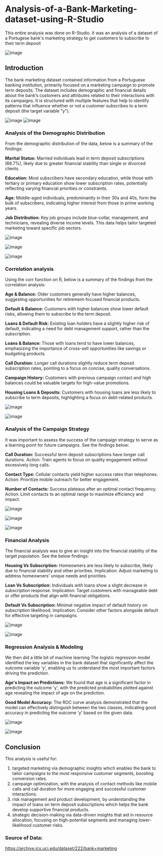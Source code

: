 # Analysis-of-a-Bank-Marketing-dataset-using-R-Studio
This entire analysis was done on R-Studio. It was an analysis of a dataset of a Portugese bank's marketing strategy to get customers to subscribe to their term deposit

![image](https://github.com/user-attachments/assets/34db5342-035c-4456-8db3-7d87db2791be)


## Introduction
The bank marketing dataset contained information from a Portuguese banking institution, primarily focused on a marketing campaign to promote term deposits.
The dataset includes demographic and financial details about the bank’s customers and attributes related to their interactions with its campaigns.
It is structured with multiple features that help to identify patterns that influence whether or not a customer subscribes to a term deposit (the target variable "y").

![image](https://github.com/user-attachments/assets/5cb12cd8-6a69-4d5d-a576-7d7b0fdc9f21)
![image](https://github.com/user-attachments/assets/5242e9af-4f7b-4890-9b2c-82e1ba06a717)

### Analysis of the Demographic Distribution
From the demographic distribution of the data, below is a summary of the findings:

**Marital Status:** Married individuals lead in term deposit subscriptions (66.7%), likely due to greater financial stability than single or divorced clients.

**Education:** Most subscribers have secondary education, while those with tertiary or primary education show lower subscription rates, potentially reflecting varying financial priorities or constraints.

**Age:** Middle-aged individuals, predominantly in their 30s and 40s, form the bulk of subscribers, indicating higher interest from those in prime working years.

**Job Distribution:** Key job groups include blue-collar, management, and technicians, revealing diverse income levels. This data helps tailor targeted marketing toward specific job sectors.

![image](https://github.com/user-attachments/assets/70263ead-ec56-4072-867e-5ee1e17e65f3)

![image](https://github.com/user-attachments/assets/6a0be5bf-6512-46a8-a180-49ccaa0bb3f0)

![image](https://github.com/user-attachments/assets/c5073c45-3e9a-4623-b92c-cf1b077d011d)

### Correlation analysis

Using the corr function on R, below is a summary of the findings from the correlation analysis:

**Age & Balance:** Older customers generally have higher balances, suggesting opportunities for retirement-focused financial products.

**Default & Balance:** Customers with higher balances show lower default risks, allowing them to subscribe to the term deposit.

**Loans & Default Risk:** Existing loan holders have a slightly higher risk of default, indicating a need for debt management support, rather than the subscription.

**Loans & Balance:** Those with loans tend to have lower balances, emphasizing the importance of cross-sell opportunities like savings or budgeting products.

**Call Duration:** Longer call durations slightly reduce term deposit subscription rates, pointing to a focus on concise, quality conversations.

**Campaign History:** Customers with previous campaign contact and high balances could be valuable targets for high-value promotions.

**Housing Loans & Deposits:** Customers with housing loans are less likely to subscribe to term deposits, highlighting a focus on debt-related products.

![image](https://github.com/user-attachments/assets/f4eea006-491b-4530-a451-ae8b847fc507)


![image](https://github.com/user-attachments/assets/f4dc7de1-18b2-47a8-9374-e562fc9e3713)

### Analysis of the Campaign Strategy

It was important to assess the success of the campaign strategy to serve as a learning point for future campaigns. See the findings below:

**Call Duration:** Successful term deposit subscriptions have longer call durations.
Action: Train agents to focus on quality engagement without excessively long calls.

**Contact Type:** Cellular contacts yield higher success rates than telephones.
Action: Prioritize mobile outreach for better engagement.

**Number of Contacts:** Success plateaus after an optimal contact frequency.
Action: Limit contacts to an optimal range to maximize efficiency and impact.

![image](https://github.com/user-attachments/assets/4d3dc8d5-84c5-4d34-b5d0-acb9ccf7e5f7)

![image](https://github.com/user-attachments/assets/8d6d6f31-7d86-4ca9-8593-9332d4f71fd3)

![image](https://github.com/user-attachments/assets/6e1ceab2-2a4d-4dab-8b27-61575af61f08)


### Financial Analysis
The financial analysis was to give an insight into the financial stability of the target population. See the below findings:

**Housing Vs Subscription:** Homeowners are less likely to subscribe, likely due to financial stability and other priorities.
Implication: Adjust marketing to address homeowners’ unique needs and priorities.

**Loan Vs Subscription:** Individuals with loans show a slight decrease in subscription response.
Implication: Target customers with manageable debt or offer products that align with financial obligations.

**Default Vs Subscription:** Minimal negative impact of default history on subscription likelihood.
Implication: Consider other factors alongside default for effective targeting in campaigns.

![image](https://github.com/user-attachments/assets/594aa844-cf5a-4476-ae61-16a8603195ab)

![image](https://github.com/user-attachments/assets/53e9ff43-2259-4a9d-b178-14b8de9ce6db)


### Regression Analysis & Modeling
We then did a little bit of machine learning
The logistic regression model identified the key variables in the bank dataset that significantly affect the outcome variable 'y', enabling us to understand the most important factors driving the prediction.

**Age's Impact on Predictions:** We found that age is a significant factor in predicting the outcome 'y', with the predicted probabilities plotted against age revealing the impact of age on the prediction.

**Good Model Accuracy:** The ROC curve analysis demonstrated that the model can effectively distinguish between the two classes, indicating good accuracy in predicting the outcome 'y' based on the given data.

![image](https://github.com/user-attachments/assets/9314da44-89d2-4807-a1af-37b017056918)

![image](https://github.com/user-attachments/assets/b2172613-695a-42b5-9e23-35548658ddbe)


## Conclusion

This analysis is useful for:
1. targeted marketing via demographic insights which enables the bank to tailor campaigns to the most responsive customer segments, boosting conversion rates.
2. campaign optimization, with the analysis of contact methods like mobile calls and call duration for more engaging and successful customer interactions.
3. risk management and product development, by understanding the impact of loans on term deposit subscriptions which helps the bank develop supportive financial products.
4. strategic decision-making via data-driven insights that aid in resource allocation, focusing on high-potential segments and managing lower-likelihood customer risks.

### Source of Data:
https://archive.ics.uci.edu/dataset/222/bank+marketing
